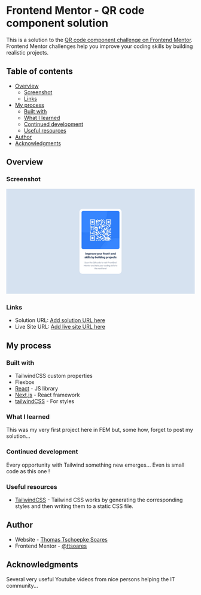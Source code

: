 # Frontend Mentor - QR code component solution

This is a solution to the [QR code component challenge on Frontend Mentor](https://www.frontendmentor.io/challenges/qr-code-component-iux_sIO_H). Frontend Mentor challenges help you improve your coding skills by building realistic projects.

## Table of contents

- [Overview](#overview)
  - [Screenshot](#screenshot)
  - [Links](#links)
- [My process](#my-process)
  - [Built with](#built-with)
  - [What I learned](#what-i-learned)
  - [Continued development](#continued-development)
  - [Useful resources](#useful-resources)
- [Author](#author)
- [Acknowledgments](#acknowledgments)

## Overview

### Screenshot

![](./screenshot.jpg)

### Links

- Solution URL: [Add solution URL here](https://github.com/ttsoares/qrcode)
- Live Site URL: [Add live site URL here](https://qrcode-eight-ebon.vercel.app/)

## My process

### Built with

- TailwindCSS custom properties
- Flexbox
- [React](https://reactjs.org/) - JS library
- [Next.js](https://nextjs.org/) - React framework
- [tailwindCSS](https://tailwindcss.com/) - For styles

### What I learned

This was my very first project here in FEM but, some how, forget to post my solution...

### Continued development

Every opportunity with Tailwind something new emerges... Even is small code as this one !

### Useful resources

- [TailwindCSS](https://tailwindcss.com/docs/) - Tailwind CSS works by generating the corresponding styles and then writing them to a static CSS file.

## Author

- Website - [Thomas Tschoepke Soares](https://www.linkedin.com/in/thomas-soares-6791781b/)
- Frontend Mentor - [@ttsoares](https://www.frontendmentor.io/profile/ttsoares)

## Acknowledgments

Several very useful Youtube videos from nice persons helping the IT community...
